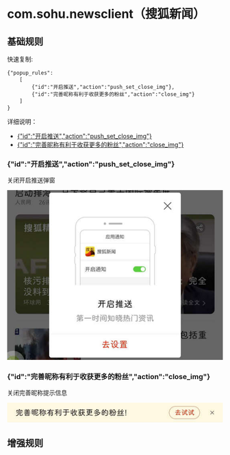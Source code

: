 # com.sohu.newsclient（搜狐新闻）

## 基础规则

快速复制:
```
{"popup_rules":
    [
        {"id":"开启推送","action":"push_set_close_img"},
        {"id":"完善昵称有利于收获更多的粉丝","action":"close_img"}
    ]
}
```
详细说明：
- [{"id":"开启推送","action":"push_set_close_img"}](#id开启推送actionpush_set_close_img)
- [{"id":"完善昵称有利于收获更多的粉丝","action":"close_img"}](#id完善昵称有利于收获更多的粉丝actionclose_img)

### {"id":"开启推送","action":"push_set_close_img"}
关闭开启推送弹窗

![](./assets/开启推送弹窗.jpg)

### {"id":"完善昵称有利于收获更多的粉丝","action":"close_img"}
关闭完善昵称提示信息

![](./assets/完善昵称提示信息.jpg)


## 增强规则
